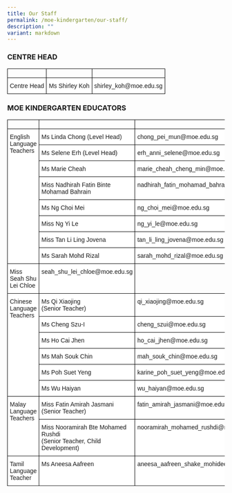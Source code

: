 ```yaml
---
title: Our Staff
permalink: /moe-kindergarten/our-staff/
description: ""
variant: markdown
---
```

### CENTRE HEAD

<style type="text/css">
.tg  {border-collapse:collapse;border-spacing:0;}
.tg td{border-color:black;border-style:solid;border-width:1px;font-family:Arial, sans-serif;font-size:14px;
  overflow:hidden;padding:10px 5px;word-break:normal;}
.tg th{border-color:black;border-style:solid;border-width:1px;font-family:Arial, sans-serif;font-size:14px;
  font-weight:normal;overflow:hidden;padding:10px 5px;word-break:normal;}
.tg .tg-ktyi{background-color:#FFF;text-align:left;vertical-align:top}
</style>
<table class="tg">
<thead>
  <tr>
		<td></td>
		<td></td>
		<td></td>
	</tr>
	<tr>
    <td class="tg-ktyi">Centre Head</td>
    <td class="tg-ktyi">Ms Shirley Koh</td>
    <td class="tg-ktyi">shirley_koh@moe.edu.sg</td>
  </tr>
</thead>
</table>

### MOE KINDERGARTEN EDUCATORS

<style type="text/css">
.tg  {border-collapse:collapse;border-spacing:0;}
.tg td{border-color:black;border-style:solid;border-width:1px;font-family:Arial, sans-serif;font-size:14px;
  overflow:hidden;padding:10px 5px;word-break:normal;}
.tg th{border-color:black;border-style:solid;border-width:1px;font-family:Arial, sans-serif;font-size:14px;
  font-weight:normal;overflow:hidden;padding:10px 5px;word-break:normal;}
.tg .tg-ktyi{background-color:#FFF;text-align:left;vertical-align:top}
</style>
<table class="tg">
<thead>
    <tr>
		<td></td>
		<td></td>
		<td></td>
	</tr>
  <tr>
    <th class="tg-ktyi" rowspan="8">English Language Teachers</th>
		<th class="tg-ktyi">Ms Linda Chong (Level Head)</th>
    <th class="tg-ktyi">chong_pei_mun@moe.edu.sg</th>
  </tr>
	<tr>
    <th class="tg-ktyi">Ms Selene Erh (Level Head)</th>
    <th class="tg-ktyi">erh_anni_selene@moe.edu.sg</th>
  </tr>
  <tr>
    <th class="tg-ktyi">Ms Marie Cheah</th>
    <th class="tg-ktyi">marie_cheah_cheng_min@moe.edu.sg</th>
  </tr>
  <tr>
    <th class="tg-ktyi">Miss Nadhirah Fatin Binte Mohamad Bahrain</th>
    <th class="tg-ktyi">nadhirah_fatin_mohamad_bahrain@moe.edu.sg</th>
  </tr>
  <tr>
    <th class="tg-ktyi">Ms Ng Choi Mei</th>
    <th class="tg-ktyi">ng_choi_mei@moe.edu.sg</th>
  </tr>
  <tr>
    <th class="tg-ktyi">Miss Ng Yi Le</th>
    <th class="tg-ktyi">ng_yi_le@moe.edu.sg</th>
  </tr>
	<tr>
    <th class="tg-ktyi">Miss Tan Li Ling Jovena</th>
    <th class="tg-ktyi">tan_li_ling_jovena@moe.edu.sg</th>
  </tr>
  <tr>
    <th class="tg-ktyi">Ms Sarah Mohd Rizal</th>
    <th class="tg-ktyi">sarah_mohd_rizal@moe.edu.sg</th>
	</tr>
	<tr>
    <th class="tg-ktyi">Miss Seah Shu Lei Chloe</th>
    <th class="tg-ktyi">seah_shu_lei_chloe@moe.edu.sg</th>
  </tr>
</thead>
<tbody>
  <tr>
    <td class="tg-ktyi" rowspan="6">Chinese Language Teachers</td>
    <td class="tg-ktyi">Ms Qi Xiaojing<br>(Senior Teacher)</td>
    <td class="tg-ktyi">qi_xiaojing@moe.edu.sg</td>
  </tr>
  <tr>
    <td class="tg-ktyi">Ms Cheng Szu-I</td>
    <td class="tg-ktyi">cheng_szui@moe.edu.sg</td>
  </tr>
  <tr>
    <td class="tg-ktyi">Ms Ho Cai Jhen</td>
    <td class="tg-ktyi">ho_cai_jhen@moe.edu.sg</td>
  </tr>
  <tr>
    <td class="tg-ktyi">Ms Mah Souk Chin</td>
    <td class="tg-ktyi">mah_souk_chin@moe.edu.sg</td>
  </tr>
  <tr>
    <td class="tg-ktyi">Ms Poh Suet Yeng</td>
    <td class="tg-ktyi">karine_poh_suet_yeng@moe.edu.sg</td>
  </tr>
  <tr>
    <td class="tg-ktyi">Ms Wu Haiyan</td>
    <td class="tg-ktyi">wu_haiyan@moe.edu.sg</td>
  </tr>
  <tr>
    <td class="tg-ktyi" rowspan="2">Malay Language Teachers</td>
    <td class="tg-ktyi">Miss Fatin Amirah Jasmani (Senior Teacher)</td>
    <td class="tg-ktyi">fatin_amirah_jasmani@moe.edu.sg</td>
  </tr>
  <tr>
    <td class="tg-ktyi">Miss Nooramirah Bte Mohamed Rushdi<br>(Senior Teacher, Child Development)</td>
    <td class="tg-ktyi">nooramirah_mohamed_rushdi@moe.edu.sg</td>
  </tr>
  <tr>
    <td class="tg-ktyi">Tamil Language Teacher</td>
    <td class="tg-ktyi">Ms Aneesa Aafreen</td>
    <td class="tg-ktyi">aneesa_aafreen_shake_mohideen@moe.edu.sg</td>
  </tr>
	<tr>
	</tr>
</tbody>
</table>